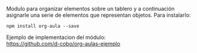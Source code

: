 Modulo para organizar elementos sobre un tablero y a continuación asignarle una serie de elementos que representan objetos. Para instalarlo:

    npm install org-aula --save

Ejemplo de implementacion del módulo:  
https://github.com/d-cobo/org-aulas-ejemplo
